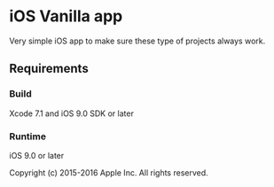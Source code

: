 # iOS Vanilla app

Very simple iOS app to make sure these type of projects always work.

## Requirements

### Build

Xcode 7.1 and iOS 9.0 SDK or later

### Runtime

iOS 9.0 or later

Copyright (c) 2015-2016 Apple Inc. All rights reserved.